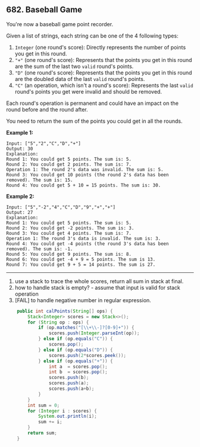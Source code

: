 ## 682. Baseball Game

You're now a baseball game point recorder.

Given a list of strings, each string can be one of the 4 following types:

1. `Integer` (one round's score): Directly represents the number of points you get in this round.
2. `"+"` (one round's score): Represents that the points you get in this round are the sum of the last two `valid` round's points.
3. `"D"` (one round's score): Represents that the points you get in this round are the doubled data of the last `valid` round's points.
4. `"C"` (an operation, which isn't a round's score): Represents the last `valid` round's points you get were invalid and should be removed.



Each round's operation is permanent and could have an impact on the round before and the round after.

You need to return the sum of the points you could get in all the rounds.

**Example 1:**

```
Input: ["5","2","C","D","+"]
Output: 30
Explanation: 
Round 1: You could get 5 points. The sum is: 5.
Round 2: You could get 2 points. The sum is: 7.
Operation 1: The round 2's data was invalid. The sum is: 5.  
Round 3: You could get 10 points (the round 2's data has been removed). The sum is: 15.
Round 4: You could get 5 + 10 = 15 points. The sum is: 30.
```



**Example 2:**

```
Input: ["5","-2","4","C","D","9","+","+"]
Output: 27
Explanation: 
Round 1: You could get 5 points. The sum is: 5.
Round 2: You could get -2 points. The sum is: 3.
Round 3: You could get 4 points. The sum is: 7.
Operation 1: The round 3's data is invalid. The sum is: 3.  
Round 4: You could get -4 points (the round 3's data has been removed). The sum is: -1.
Round 5: You could get 9 points. The sum is: 8.
Round 6: You could get -4 + 9 = 5 points. The sum is 13.
Round 7: You could get 9 + 5 = 14 points. The sum is 27.
```

---

1. use a stack to trace the whole scores, return all sum in stack at final.
2. how to handle stack is empty? - assume that input is valid for stack operation
3. [FAIL] to handle negative number in regular expression.

```java
    public int calPoints(String[] ops) {
        Stack<Integer> scores = new Stack<>();
        for (String op : ops) {
            if (op.matches("[\\+\\-]?[0-9]+")) {
                scores.push(Integer.parseInt(op));
            } else if (op.equals("C")) {
                scores.pop();
            } else if (op.equals("D")) {
                scores.push(2*scores.peek());
            } else if (op.equals("+")) {
                int a  = scores.pop();
                int b  = scores.pop();
                scores.push(b);
                scores.push(a);
                scores.push(a+b);
            }
        }
        int sum = 0;
        for (Integer i : scores) {
            System.out.println(i);
            sum += i;
        }
        return sum;
    }
```

